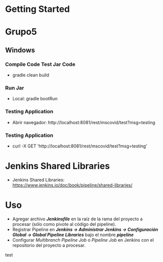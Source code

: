 # Getting Started
# Grupo5

## Windows

### Compile Code Test  Jar Code
* gradle clean build

### Run Jar
* Local:  gradle bootRun  


### Testing Application
* Abrir navegador: http://localhost:8081/rest/mscovid/test?msg=testing

### Testing Application
* curl -X GET 'http://localhost:8081/rest/mscovid/test?msg=testing'

# Jenkins Shared Libraries
- Jenkins Shared Libraries: https://www.jenkins.io/doc/book/pipeline/shared-libraries/

# Uso
- Agregar archivo **_Jenkinsfile_** en la raíz de la rama del proyecto a procesar (sólo como pivote al código del pipeline).
- Registrar Pipeline en **_Jenkins -> Administrar Jenkins -> Configuración Global -> Global Pipeline Libraries_** bajo el nombre **_pipeline_**
- Configurar _Multibranch Pipeline Job_ o _Pipeline Job_ en Jenkins con el repositorio del proyecto a procesar.

test   